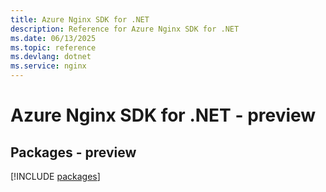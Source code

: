```yaml
---
title: Azure Nginx SDK for .NET
description: Reference for Azure Nginx SDK for .NET
ms.date: 06/13/2025
ms.topic: reference
ms.devlang: dotnet
ms.service: nginx
---
```

# Azure Nginx SDK for .NET - preview
## Packages - preview
[!INCLUDE [packages](nginx-index.md)]